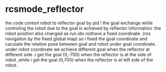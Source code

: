 # rcsmode_reflector
the code contorl robot to reflector goal by pid !
the goal exchange while controling the robot due to the goal is achieved by reflector information .the robot position also changed as run.ido nothave a fixed coordinate .(ros navigation by the fixed global map) so i fixed the goal coordinate and caculate the relative pose between goal and robot under goal coordinate.
under robot coordinate we achieve different goal when the reflector at different side .i get the goal (0,-700) when the reflector is at the side of robot ,while i get the goal (0,700) when the reflector is at left side of the robot.

